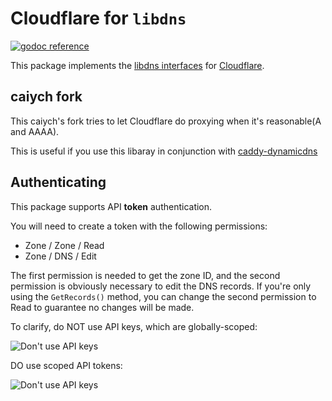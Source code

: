 Cloudflare for `libdns`
=======================

[![godoc reference](https://img.shields.io/badge/godoc-reference-blue.svg)](https://pkg.go.dev/github.com/caiych/cloudflare)

This package implements the [libdns interfaces](https://github.com/libdns/libdns) for [Cloudflare](https://www.cloudflare.com).

## caiych fork

This caiych's fork tries to let Cloudflare do proxying when it's reasonable(A and AAAA).

This is useful if you use this libaray in conjunction with [caddy-dynamicdns](https://github.com/mholt/caddy-dynamicdns)

## Authenticating

This package supports API **token** authentication.

You will need to create a token with the following permissions:

- Zone / Zone / Read
- Zone / DNS / Edit

The first permission is needed to get the zone ID, and the second permission is obviously necessary to edit the DNS records. If you're only using the `GetRecords()` method, you can change the second permission to Read to guarantee no changes will be made.

To clarify, do NOT use API keys, which are globally-scoped:

![Don't use API keys](https://user-images.githubusercontent.com/1128849/81196485-556aca00-8f7c-11ea-9e13-c6a8a966f689.png)

DO use scoped API tokens:

![Don't use API keys](https://user-images.githubusercontent.com/1128849/81196503-5c91d800-8f7c-11ea-93cc-ad7d73420fab.png)
